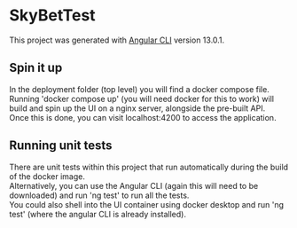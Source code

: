 # SkyBetTest

This project was generated with [Angular CLI](https://github.com/angular/angular-cli) version 13.0.1.

## Spin it up

In the deployment folder (top level) you will find a docker compose file. <br>
Running 'docker compose up' (you will need docker for this to work) will build and spin up the UI on a nginx server, alongside the pre-built API. <br>
Once this is done, you can visit localhost:4200 to access the application. <br>

## Running unit tests

There are unit tests within this project that run automatically during the build of the docker image. <br>
Alternatively, you can use the Angular CLI (again this will need to be downloaded) and run 'ng test' to run all the tests. <br>
You could also shell into the UI container using docker desktop and run 'ng test' (where the angular CLI is already installed). <br>
 

